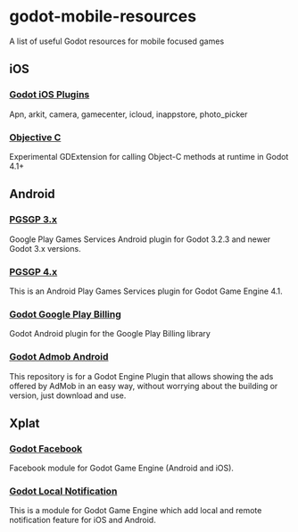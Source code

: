 # godot-mobile-resources
A list of useful Godot resources for mobile focused games

## iOS

### [Godot iOS Plugins](https://github.com/godotengine/godot-ios-plugins)

Apn, arkit, camera, gamecenter, icloud, inappstore, photo_picker

### [Objective C](https://github.com/gilzoide/objectivec-gdextension)

Experimental GDExtension for calling Object-C methods at runtime in Godot 4.1+

## Android

### [PGSGP 3.x](https://github.com/oneseedfruit/PGSGP)

Google Play Games Services Android plugin for Godot 3.2.3 and newer Godot 3.x versions.

### [PGSGP 4.x](https://github.com/finepointcgi/PGSGP)

This is an Android Play Games Services plugin for Godot Game Engine 4.1.

### [Godot Google Play Billing](https://github.com/finepointcgi/godot-google-play-billing)

Godot Android plugin for the Google Play Billing library

### [Godot Admob Android](https://github.com/Poing-Studios/godot-admob-android)

This repository is for a Godot Engine Plugin that allows showing the ads offered by AdMob in an easy way, without worrying about the building or version, just download and use.

## Xplat

### [Godot Facebook](https://github.com/DrMoriarty/godot-facebook)

Facebook module for Godot Game Engine (Android and iOS).


### [Godot Local Notification](https://github.com/DrMoriarty/godot-local-notification)

This is a module for Godot Game Engine which add local and remote notification feature for iOS and Android.

